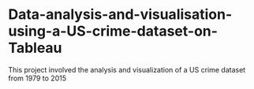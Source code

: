 # Data-analysis-and-visualisation-using-a-US-crime-dataset-on-Tableau
This project involved the analysis and visualization of a US crime dataset from 1979 to 2015

